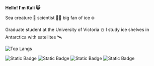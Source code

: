 **Hello! I'm Kali 😺**

  Sea creature 🐉 scientist 👩‍🔬 big fan of ice ❄️

  Graduate student at the University of Victoria ☃️ I study ice shelves in Antarctica with satellites 🛰️

  ![Top Langs](https://github-readme-stats.vercel.app/api/top-langs/?username=kalimcdougall&theme=tokyonight)

![Static Badge](https://img.shields.io/badge/Python-F0F0F0?style=for-the-badge&logo=python&logoColor=ffde57)
![Static Badge](https://img.shields.io/badge/google%20earth%20engine-F0F0F0?style=for-the-badge&logo=google%20earth%20engine&logoColor=blue)
![Static Badge](https://img.shields.io/badge/Linux-F0F0F0?style=for-the-badge&logo=linux&logoColor=orange)
![Static Badge](https://img.shields.io/badge/QGIS-F0F0F0?style=for-the-badge&logo=qgis&logoColor=green)


